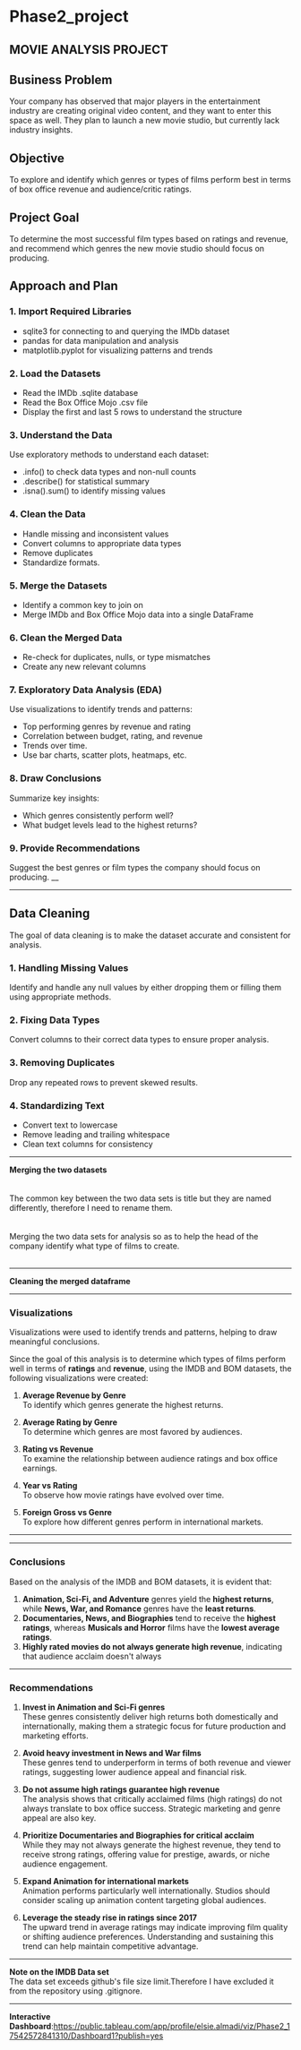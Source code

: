 # Phase2_project
## MOVIE ANALYSIS PROJECT

## Business Problem  
Your company has observed that major players in the entertainment industry are creating original video content, and they want to enter this space as well. They plan to launch a new movie studio, but currently lack industry insights.

## Objective  
To explore and identify which genres or types of films perform best in terms of box office revenue and audience/critic ratings.

## Project Goal  
To determine the most successful film types based on ratings and revenue, and recommend which genres the new movie studio should focus on producing.

## Approach and Plan

### 1. Import Required Libraries  
- sqlite3 for connecting to and querying the IMDb dataset  
- pandas for data manipulation and analysis  
- matplotlib.pyplot for visualizing patterns and trends  

### 2. Load the Datasets  
- Read the IMDb .sqlite database  
- Read the Box Office Mojo .csv file  
- Display the first and last 5 rows to understand the structure  

### 3. Understand the Data  
Use exploratory methods to understand each dataset:  
- .info() to check data types and non-null counts  
- .describe() for statistical summary  
- .isna().sum() to identify missing values  

### 4. Clean the Data  
- Handle missing and inconsistent values  
- Convert columns to appropriate data types  
- Remove duplicates  
- Standardize formats. 

### 5. Merge the Datasets  
- Identify a common key to join on  
- Merge IMDb and Box Office Mojo data into a single DataFrame  

### 6. Clean the Merged Data  
- Re-check for duplicates, nulls, or type mismatches  
- Create any new relevant columns

### 7. Exploratory Data Analysis (EDA)  
Use visualizations to identify trends and patterns:  
- Top performing genres by revenue and rating  
- Correlation between budget, rating, and revenue  
- Trends over time.  
- Use bar charts, scatter plots, heatmaps, etc.  

### 8. Draw Conclusions  
Summarize key insights:  
- Which genres consistently perform well?  
- What budget levels lead to the highest returns?  

### 9. Provide Recommendations  
Suggest the best genres or film types the company should focus on producing.
__
___
## Data Cleaning  
The goal of data cleaning is to make the dataset accurate and consistent for analysis.

### 1. Handling Missing Values  
Identify and handle any null values by either dropping them or filling them using appropriate methods.

### 2. Fixing Data Types  
Convert columns to their correct data types to ensure proper analysis.

### 3. Removing Duplicates  
Drop any repeated rows to prevent skewed results.

### 4. Standardizing Text  
- Convert text to lowercase  
- Remove leading and trailing whitespace  
- Clean text columns for consistency
  
___
**Merging the two datasets**  
<br>  
The common key between the two data sets is title but they are named differently, therefore I need to rename them.  
<br>  
Merging the two data sets for analysis so as to help the head of the company identify what type of films to create.  
<br>

___
**Cleaning the merged dataframe**
___
### Visualizations

Visualizations were used to identify trends and patterns, helping to draw meaningful conclusions.

Since the goal of this analysis is to determine which types of films perform well in terms of **ratings** and **revenue**, using the IMDB and BOM datasets, the following visualizations were created:

1. **Average Revenue by Genre**  
   To identify which genres generate the highest returns.

2. **Average Rating by Genre**  
   To determine which genres are most favored by audiences.

3. **Rating vs Revenue**  
   To examine the relationship between audience ratings and box office earnings.

4. **Year vs Rating**  
   To observe how movie ratings have evolved over time.

5. **Foreign Gross vs Genre**  
   To explore how different genres perform in international markets.

___
___
### Conclusions

Based on the analysis of the IMDB and BOM datasets, it is evident that:

1. **Animation, Sci-Fi, and Adventure** genres yield the **highest returns**, while **News, War, and Romance** genres have the **least returns**.
2. **Documentaries, News, and Biographies** tend to receive the **highest ratings**, whereas **Musicals and Horror** films have the **lowest average ratings**.
3. **Highly rated movies do not always generate high revenue**, indicating that audience acclaim doesn't always

___
### Recommendations

1. **Invest in Animation and Sci-Fi genres**  
   These genres consistently deliver high returns both domestically and internationally, making them a strategic focus for future production and marketing efforts.

2. **Avoid heavy investment in News and War films**  
   These genres tend to underperform in terms of both revenue and viewer ratings, suggesting lower audience appeal and financial risk.

3. **Do not assume high ratings guarantee high revenue**  
   The analysis shows that critically acclaimed films (high ratings) do not always translate to box office success. Strategic marketing and genre appeal are also key.

4. **Prioritize Documentaries and Biographies for critical acclaim**  
   While they may not always generate the highest revenue, they tend to receive strong ratings, offering value for prestige, awards, or niche audience engagement.

5. **Expand Animation for international markets**  
   Animation performs particularly well internationally. Studios should consider scaling up animation content targeting global audiences.

6. **Leverage the steady rise in ratings since 2017**  
   The upward trend in average ratings may indicate improving film quality or shifting audience preferences. Understanding and sustaining this trend can help maintain competitive advantage.

___
**Note on the IMDB Data set**
<br>
The data set exceeds github's file size limit.Therefore I have excluded it from the repository using .gitignore.
___
**Interactive Dashboard**:https://public.tableau.com/app/profile/elsie.almadi/viz/Phase2_17542572841310/Dashboard1?publish=yes
